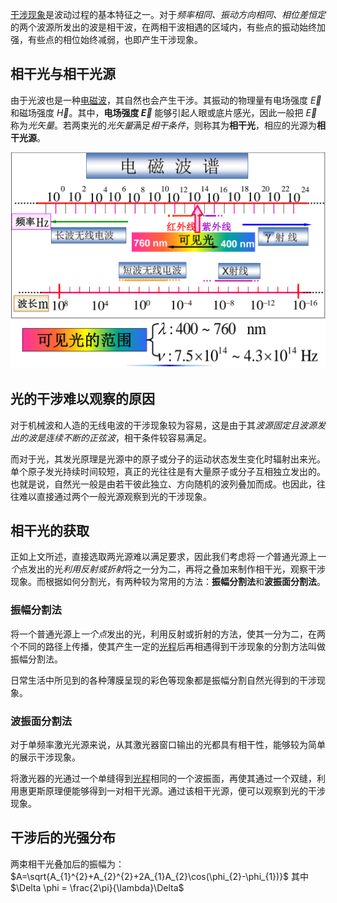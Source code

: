 [干涉现象](惠更斯原理、衍射和干涉#波的干涉)是波动过程的基本特征之一。对于*频率相同、振动方向相同、相位差恒定*的两个波源所发出的波是相干波，在两相干波相遇的区域内，有些点的振动始终加强，有些点的相位始终减弱，也即产生干涉现象。

## 相干光与相干光源

由于光波也是一种[电磁波](电磁波和声波#平面电磁波)，其自然也会产生干涉。其振动的物理量有电场强度 $\vec E$ 和磁场强度 $\vec H$。其中，**电场强度 $\vec E$** 能够引起人眼或底片感光，因此一般把 $\vec E$ 称为*光矢量*。若两束光的*光矢量*满足*相干条件*，则称其为**相干光**，相应的光源为**相干光源**。

![](Resource/c4402a18d544a6e01f984bae656746c6.png)

## 光的干涉难以观察的原因

对于机械波和人造的无线电波的干涉现象较为容易，这是由于其*波源固定且波源发出的波是连续不断的正弦波*，相干条件较容易满足。

而对于光，其发光原理是光源中的原子或分子的运动状态发生变化时辐射出来光。单个原子发光持续时间较短，真正的光往往是有大量原子或分子互相独立发出的。也就是说，自然光一般是由若干彼此独立、方向随机的波列叠加而成。也因此，往往难以直接通过两个一般光源观察到光的干涉现象。

## 相干光的获取

正如上文所述，直接选取两光源难以满足要求，因此我们考虑将*一个*普通光源上*一个*点发出的光*利用反射或折射*将之一分为二，再将之叠加来制作相干光，观察干涉现象。而根据如何分割光，有两种较为常用的方法：**振幅分割法**和**波振面分割法**。

### 振幅分割法

将一个普通光源上*一个点*发出的光，利用反射或折射的方法，使其一分为二，在两个不同的路径上传播，使其产生一定的[光程](光程与光程差.md)后再相遇得到干涉现象的分割方法叫做振幅分割法。

日常生活中所见到的各种薄膜呈现的彩色等现象都是振幅分割自然光得到的干涉现象。

### 波振面分割法

对于单频率激光光源来说，从其激光器窗口输出的光都具有相干性，能够较为简单的展示干涉现象。

将激光器的光通过一个单缝得到[光程](光程与光程差.md)相同的一个波振面，再使其通过一个双缝，利用惠更斯原理便能够得到一对相干光源。通过该相干光源，便可以观察到光的干涉现象。

## 干涉后的光强分布

两束相干光叠加后的振幅为：$A=\sqrt{A_{1}^{2}+A_{2}^{2}+2A_{1}A_{2}\cos(\phi_{2}-\phi_{1})}$ 其中 $\Delta \phi = \frac{2\pi}{\lambda}\Delta$